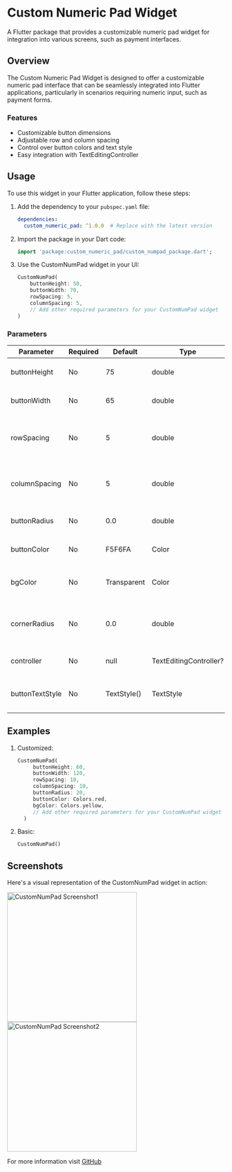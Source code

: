 # Custom Numeric Pad Widget

A Flutter package that provides a customizable numeric pad widget for integration into various screens, such as payment interfaces.

## Overview

The Custom Numeric Pad Widget is designed to offer a customizable numeric pad interface that can be seamlessly integrated into Flutter applications, particularly in scenarios requiring numeric input, such as payment forms.

### Features

- Customizable button dimensions
- Adjustable row and column spacing
- Control over button colors and text style
- Easy integration with TextEditingController

## Usage

To use this widget in your Flutter application, follow these steps:

1. Add the dependency to your `pubspec.yaml` file:

   ```yaml
   dependencies:
     custom_numeric_pad: ^1.0.0  # Replace with the latest version
   
2. Import the package in your Dart code:
    
    ```dart
    import 'package:custom_numeric_pad/custom_numpad_package.dart';

3. Use the CustomNumPad widget in your UI:

    ```dart
   CustomNumPad(
        buttonHeight: 50,
        buttonWidth: 70,
        rowSpacing: 5,
        columnSpacing: 5,
        // Add other required parameters for your CustomNumPad widget    
   )

### Parameters

| Parameter       | Required | Default     | Type                   | Description                                   |
|-----------------|----------|-------------|------------------------|-----------------------------------------------|
| buttonHeight    | No       | 75          | double                 | Height of the numeric pad buttons             |
| buttonWidth     | No       | 65          | double                 | Width of the numeric pad buttons              |
| rowSpacing      | No       | 5           | double                 | Vertical spacing between rows of buttons      |
| columnSpacing   | No       | 5           | double                 | Horizontal spacing between columns of buttons |
| buttonRadius    | No       | 0.0         | double                 | Radius for button corners                     |
| buttonColor     | No       | F5F6FA      | Color                  | Background color for buttons                  |
| bgColor         | No       | Transparent | Color                  | Background color for the numeric pad          |
| cornerRadius    | No       | 0.0         | double                 | Corner radius for the entire numeric pad      |
| controller      | No       | null        | TextEditingController? | Controller for the text input field           |
| buttonTextStyle | No       | TextStyle() | TextStyle              | Text style for the numeric pad buttons        |


## Examples

1. Customized:

    ```dart
    CustomNumPad(
         buttonHeight: 60,
         buttonWidth: 120,
         rowSpacing: 10,
         columnSpacing: 10,
         buttonRadius: 20,
         buttonColor: Colors.red,
         bgColor: Colors.yellow,
         // Add other required parameters for your CustomNumPad widget
      )

2. Basic:

    ```dart
    CustomNumPad()

## Screenshots

Here's a visual representation of the CustomNumPad widget in action:

<img src="screenshots/Screen1.jpg" alt="CustomNumPad Screenshot1" width="300" /> <img src="screenshots/Screen2.jpg" alt="CustomNumPad Screenshot2" width="300" />
   
For more information visit [GitHub](https://github.com/TheScriptRailoth/package-custom_numpad)

      

